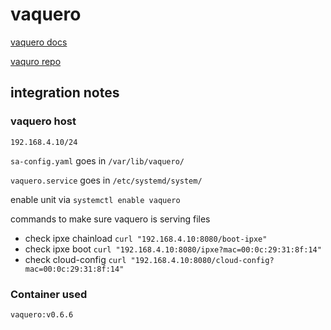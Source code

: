 # vaquero

[vaquero docs](https://ciscocloud.github.io/vaquero-docs)

[vaquro repo](https://github.com/ciscocloud/vaquero)

## integration notes
### vaquero host
`192.168.4.10/24`

`sa-config.yaml` goes in `/var/lib/vaquero/`

`vaquero.service` goes in `/etc/systemd/system/`

enable unit via `systemctl enable vaquero`

commands to make sure vaquero is serving files

- check ipxe chainload `curl "192.168.4.10:8080/boot-ipxe"`
- check ipxe boot `curl "192.168.4.10:8080/ipxe?mac=00:0c:29:31:8f:14"`
- check cloud-config `curl "192.168.4.10:8080/cloud-config?mac=00:0c:29:31:8f:14"`

### Container used
`vaquero:v0.6.6`
